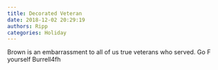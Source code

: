 ```yaml
---
title: Decorated Veteran
date: 2018-12-02 20:29:19
authors: Ripp
categories: Holiday
---
```


 Brown is an embarrassment to all of us true veterans who served. Go F yourself Burrell4fh